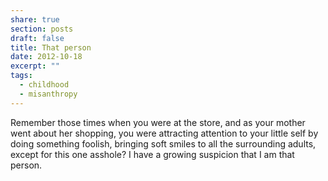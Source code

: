 ```yaml
---
share: true
section: posts
draft: false
title: That person
date: 2012-10-18
excerpt: ""
tags:
  - childhood
  - misanthropy
---
```


Remember those times when you were at the store, and as your mother went about her shopping, you were attracting attention to your little self by doing something foolish, bringing soft smiles to all the surrounding adults, except for this one asshole? I have a growing suspicion that I am that person.